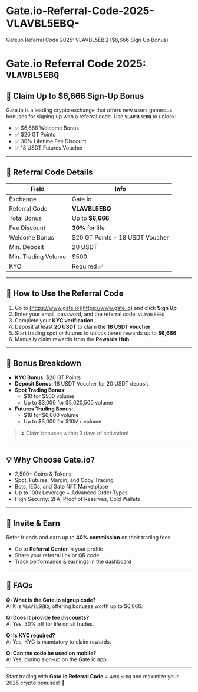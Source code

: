 # Gate.io-Referral-Code-2025-VLAVBL5EBQ-
Gate.io Referral Code 2025: VLAVBL5EBQ ($6,666 Sign Up Bonus) 
# Gate.io Referral Code 2025: `VLAVBL5EBQ`

## 🎁 Claim Up to **$6,666 Sign-Up Bonus**

Gate.io is a leading crypto exchange that offers new users generous bonuses for signing up with a referral code. Use **`VLAVBL5EBQ`** to unlock:

- ✅ $6,666 Welcome Bonus
- ✅ $20 GT Points
- ✅ 30% Lifetime Fee Discount
- ✅ 18 USDT Futures Voucher

---

## 🔐 **Referral Code Details**
| Field | Info |
|-------|------|
| Exchange | Gate.io |
| Referral Code | **VLAVBL5EBQ** |
| Total Bonus | Up to **$6,666** |
| Fee Discount | **30%** for life |
| Welcome Bonus | $20 GT Points + 18 USDT Voucher |
| Min. Deposit | 20 USDT |
| Min. Trading Volume | $500 |
| KYC | Required ✅ |

---

## 🚀 **How to Use the Referral Code**

1. Go to [https://www.gate.io](https://www.gate.io) and click **Sign Up**
2. Enter your email, password, and the referral code: `VLAVBL5EBQ`
3. Complete your **KYC verification**
4. Deposit at least **20 USDT** to claim the **18 USDT voucher**
5. Start trading spot or futures to unlock tiered rewards up to **$6,666**
6. Manually claim rewards from the **Rewards Hub**

---

## 🎯 **Bonus Breakdown**

- **KYC Bonus**: $20 GT Points
- **Deposit Bonus**: 18 USDT Voucher for 20 USDT deposit
- **Spot Trading Bonus**: 
  - $10 for $500 volume
  - Up to $3,000 for $5,020,500 volume
- **Futures Trading Bonus**:
  - $18 for $6,000 volume
  - Up to $3,000 for $10M+ volume

> ⏳ Claim bonuses within 3 days of activation!

---

## 💡 Why Choose Gate.io?

- 2,500+ Coins & Tokens
- Spot, Futures, Margin, and Copy Trading
- Bots, IEOs, and Gate NFT Marketplace
- Up to 100x Leverage + Advanced Order Types
- High Security: 2FA, Proof of Reserves, Cold Wallets

---

## 📢 **Invite & Earn**

Refer friends and earn up to **40% commission** on their trading fees:

- Go to **Referral Center** in your profile
- Share your referral link or QR code
- Track performance & earnings in the dashboard

---

## 📌 FAQs

**Q: What is the Gate.io signup code?**  
A: It is `VLAVBL5EBQ`, offering bonuses worth up to $6,666.

**Q: Does it provide fee discounts?**  
A: Yes, 30% off for life on all trades.

**Q: Is KYC required?**  
A: Yes, KYC is mandatory to claim rewards.

**Q: Can the code be used on mobile?**  
A: Yes, during sign-up on the Gate.io app.

---

Start trading with **Gate.io Referral Code** `VLAVBL5EBQ` and maximize your 2025 crypto bonuses! 🚀
